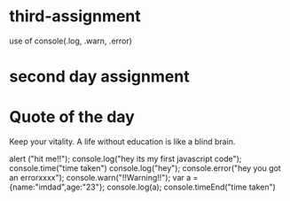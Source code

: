 # third-assignment
use of console(.log, .warn, .error)
<!DOCTYPE html>
<html lang="en">
<head>
    <meta charset="UTF-8">
    <meta name="viewport" content="width=device-width, initial-scale=1.0">
    <title>Day2</title>
    <h1>second day assignment</h1>
    <script defer src="code.js"></script>
</head>
<body>
<h1>Quote of the day</h1>
<p>Keep your vitality. A life without education is like a blind brain.</p>
    <!-- <script src="varlrtconst.js"></script> -->
</body>
</html> 


alert ("hit me!!");
console.log("hey its my first javascript code");
console.time("time taken")
console.log("hey");
console.error("hey you got an errorxxxx");
console.warn("!!Warning!!");
var a ={name:"imdad",age:"23"};
console.log(a);
console.timeEnd("time taken")
